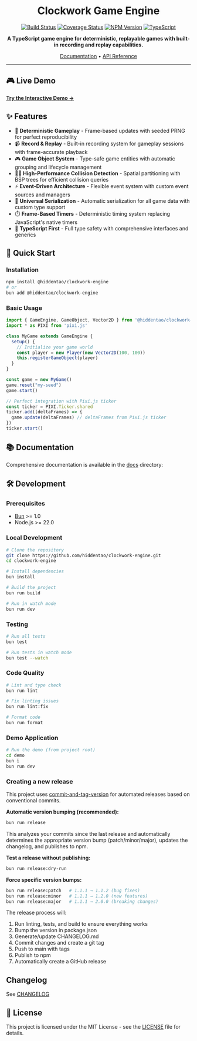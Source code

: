 <div align="center">

# Clockwork Game Engine

[![Build Status](https://img.shields.io/github/actions/workflow/status/hiddentao/clockwork-engine/ci.yml?branch=main)](https://github.com/hiddentao/clockwork-engine/actions)
[![Coverage Status](https://coveralls.io/repos/github/hiddentao/clockwork-engine/badge.svg?branch=main)](https://coveralls.io/github/hiddentao/clockwork-engine?branch=main)
[![NPM Version](https://img.shields.io/npm/v/@hiddentao/clockwork-engine.svg)](https://www.npmjs.com/package/@hiddentao/clockwork-engine)
[![TypeScript](https://img.shields.io/badge/TypeScript-5.3.3-blue.svg)](https://www.typescriptlang.org/)

**A TypeScript game engine for deterministic, replayable games with built-in recording and replay capabilities.**

[Documentation](./docs) • [API Reference](./docs/api.md)

</div>

---

## 🎮 Live Demo

**[Try the Interactive Demo →](https://hiddentao.github.io/clockwork-engine)**

## ✨ Features

- 🎯 **Deterministic Gameplay** - Frame-based updates with seeded PRNG for perfect reproducibility
- 📹 **Record & Replay** - Built-in recording system for gameplay sessions with frame-accurate playback
- 🎮 **Game Object System** - Type-safe game entities with automatic grouping and lifecycle management
- 🏃‍♂️ **High-Performance Collision Detection** - Spatial partitioning with BSP trees for efficient collision queries
- ⚡ **Event-Driven Architecture** - Flexible event system with custom event sources and managers
- 🔄 **Universal Serialization** - Automatic serialization for all game data with custom type support
- ⏱️ **Frame-Based Timers** - Deterministic timing system replacing JavaScript's native timers
- 🔧 **TypeScript First** - Full type safety with comprehensive interfaces and generics

## 🚀 Quick Start

### Installation

```bash
npm install @hiddentao/clockwork-engine
# or
bun add @hiddentao/clockwork-engine
```

### Basic Usage

```typescript
import { GameEngine, GameObject, Vector2D } from '@hiddentao/clockwork-engine'
import * as PIXI from 'pixi.js'

class MyGame extends GameEngine {
  setup() {
    // Initialize your game world
    const player = new Player(new Vector2D(100, 100))
    this.registerGameObject(player)
  }
}

const game = new MyGame()
game.reset("my-seed")
game.start()

// Perfect integration with Pixi.js ticker
const ticker = PIXI.Ticker.shared
ticker.add((deltaFrames) => {
  game.update(deltaFrames) // deltaFrames from Pixi.js ticker
})
ticker.start()
```

## 📚 Documentation

Comprehensive documentation is available in the [docs](./docs) directory:

## 🛠️ Development

### Prerequisites

- [Bun](https://bun.sh/) >= 1.0
- Node.js >= 22.0

### Local Development

```bash
# Clone the repository
git clone https://github.com/hiddentao/clockwork-engine.git
cd clockwork-engine

# Install dependencies
bun install

# Build the project
bun run build

# Run in watch mode
bun run dev
```

### Testing

```bash
# Run all tests
bun test

# Run tests in watch mode
bun test --watch
```

### Code Quality

```bash
# Lint and type check
bun run lint

# Fix linting issues
bun run lint:fix

# Format code
bun run format
```

### Demo Application

```bash
# Run the demo (from project root)
cd demo
bun i 
bun run dev
```

### Creating a new release

This project uses [commit-and-tag-version](https://github.com/absolute-version/commit-and-tag-version) for automated releases based on conventional commits.

**Automatic version bumping (recommended):**
```bash
bun run release
```
This analyzes your commits since the last release and automatically determines the appropriate version bump (patch/minor/major), updates the changelog, and publishes to npm.

**Test a release without publishing:**
```bash
bun run release:dry-run
```

**Force specific version bumps:**
```bash
bun run release:patch   # 1.1.1 → 1.1.2 (bug fixes)
bun run release:minor   # 1.1.1 → 1.2.0 (new features)
bun run release:major   # 1.1.1 → 2.0.0 (breaking changes)
```

The release process will:
1. Run linting, tests, and build to ensure everything works
2. Bump the version in package.json
3. Generate/update CHANGELOG.md
4. Commit changes and create a git tag
5. Push to main with tags
6. Publish to npm
7. Automatically create a GitHub release

## Changelog

See [CHANGELOG](CHANGELOG.md)

## 📄 License

This project is licensed under the MIT License - see the [LICENSE](LICENSE.md) file for details.


